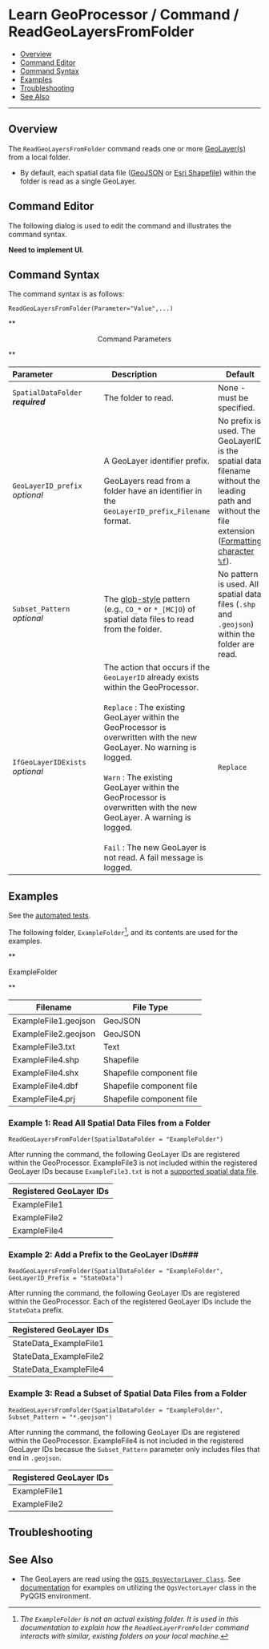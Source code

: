 # Learn GeoProcessor / Command / ReadGeoLayersFromFolder #

* [Overview](#overview)
* [Command Editor](#command-editor)
* [Command Syntax](#command-syntax)
* [Examples](#examples)
* [Troubleshooting](#troubleshooting)
* [See Also](#see-also)

-------------------------

## Overview ##

The `ReadGeoLayersFromFolder` command reads one or more [GeoLayer(s)](../../introduction#geolayer) from a local folder. 

* By default, each spatial data file ([GeoJSON]((../../spatial-data-format-ref/GeoJSON/GeoJSON)) or [Esri Shapefile](../../spatial-data-format-ref/EsriShapefile/EsriShapefile)) within the folder is read as a single GeoLayer.

## Command Editor ##

The following dialog is used to edit the command and illustrates the command syntax.

**Need to implement UI.**

## Command Syntax ##

The command syntax is as follows:

```text
ReadGeoLayersFromFolder(Parameter="Value",...)
```
**<p style="text-align: center;">
Command Parameters
</p>**

| **Parameter**&nbsp;&nbsp;&nbsp;&nbsp;&nbsp;&nbsp;&nbsp;&nbsp;&nbsp;&nbsp;&nbsp;&nbsp;&nbsp;&nbsp;&nbsp;&nbsp;&nbsp;&nbsp;&nbsp;&nbsp; | **Description** &nbsp;&nbsp;&nbsp;&nbsp;&nbsp;&nbsp;&nbsp;&nbsp;&nbsp;&nbsp;&nbsp;&nbsp;&nbsp;&nbsp;&nbsp;&nbsp;&nbsp;&nbsp;&nbsp;&nbsp;| **Default** |
| --------------|-----------------|----------------- |
| `SpatialDataFolder` <br>  **_required_**| The folder to read. | None - must be specified. |
| `GeoLayerID_prefix`  <br> *optional* | A GeoLayer identifier prefix. <br><br> GeoLayers read from a folder have an identifier in the `GeoLayerID_prefix`_`Filename` format.| No prefix is used. The GeoLayerID is the spatial data filename without the leading path and without the file extension ([Formatting character `%f`](../../text-formatting-ref/text-formatting/#formatting-characters)). |
| `Subset_Pattern` 	 <br> *optional*| The [glob-style](https://en.wikipedia.org/wiki/Glob_(programming)) pattern (e.g., `CO_*` or `*_[MC]O`) of spatial data files to read from the folder.| No pattern is used. All spatial data files (`.shp` and `.geojson`) within the folder are read.|
|`IfGeoLayerIDExists`<br> *optional*|The action that occurs if the `GeoLayerID` already exists within the GeoProcessor. <br><br> `Replace` : The existing GeoLayer within the GeoProcessor is overwritten with the new GeoLayer. No warning is logged.<br><br> `Warn` : The existing GeoLayer within the GeoProcessor is overwritten with the new GeoLayer. A warning is logged. <br><br> `Fail` : The new GeoLayer is not read. A fail message is logged. | `Replace` |


## Examples ##

See the [automated tests](https://github.com/OpenWaterFoundation/owf-app-geoprocessor-python-test/tree/master/test/commands/ReadGeoLayersFromFolder).

The following folder, `ExampleFolder`[^1], and its contents are used for the examples. 

[^1]: *The `ExampleFolder` is not an actual existing folder. It is used in this documentation to explain how the `ReadGeoLayerFromFolder` command interacts with similar, existing folders on your local machine.*

**<p style="text-align: left;">
ExampleFolder
</p>**

|Filename|File Type|
| ---- | ----|
| ExampleFile1.geojson | GeoJSON |
| ExampleFile2.geojson | GeoJSON |
| ExampleFile3.txt 	   | Text 	 |
| ExampleFile4.shp     | Shapefile	|
| ExampleFile4.shx		| Shapefile component file|
| ExampleFile4.dbf		| Shapefile component file |
| ExampleFile4.prj 		| Shapefile component file |

### Example 1: Read All Spatial Data Files from a Folder ###

```
ReadGeoLayersFromFolder(SpatialDataFolder = "ExampleFolder")
```

After running the command, the following GeoLayer IDs are registered within the GeoProcessor. ExampleFile3 is not included within the registered GeoLayer IDs because `ExampleFile3.txt` is not a [supported spatial data file](../../spatial-data-format-ref/overview). 

|Registered GeoLayer IDs|
|------|
|ExampleFile1|
|ExampleFile2|
|ExampleFile4|

### Example 2: Add a Prefix to the GeoLayer IDs###

```
ReadGeoLayersFromFolder(SpatialDataFolder = "ExampleFolder", GeoLayerID_Prefix = "StateData")
```

After running the command, the following GeoLayer IDs are registered within the GeoProcessor. Each of the registered GeoLayer IDs include the `StateData` prefix.

|Registered GeoLayer IDs|
|------|
|StateData_ExampleFile1|
|StateData_ExampleFile2|
|StateData_ExampleFile4|

### Example 3: Read a Subset of Spatial Data Files from a Folder ###

```
ReadGeoLayersFromFolder(SpatialDataFolder = "ExampleFolder", Subset_Pattern = "*.geojson")
```

After running the command, the following GeoLayer IDs are registered within the GeoProcessor. ExampleFile4 is not included in the registered GeoLayer IDs becasue the `Subset_Pattern` parameter only includes files that end in `.geojson`. 

|Registered GeoLayer IDs|
|------|
|ExampleFile1|
|ExampleFile2|


## Troubleshooting ##

## See Also ##

- The GeoLayers are read using the [`QGIS QgsVectorLayer Class`](https://qgis.org/api/classQgsVectorLayer.html). See [documentation](https://docs.qgis.org/2.14/en/docs/pyqgis_developer_cookbook/loadlayer.html#vector-layers) for examples on utilizing the `QgsVectorLayer` class in the PyQGIS environment.
